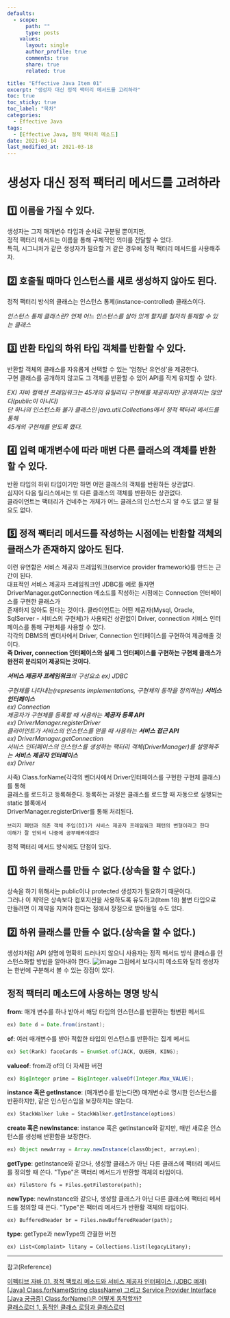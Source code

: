 ```yaml
---
defaults:
  - scope:
      path: ""
      type: posts
    values:
      layout: single
      author_profile: true
      comments: true
      share: true
      related: true

title: "Effective Java Item 01"
excerpt: "생성자 대신 정적 팩터리 메서드를 고려하라"
toc: true
toc_sticky: true
toc_label: "목차"
categories:
  - Effective Java
tags:
  - [Effective Java, 정적 팩터리 메소드]
date: 2021-03-14
last_modified_at: 2021-03-18
---
```


# 생성자 대신 정적 팩터리 메서드를 고려하라  

## 1️⃣ 이름을 가질 수 있다.  

생성자는 그저 매개변수 타입과 순서로 구분될 뿐이지만,  
정적 팩터리 메서드는 이름을 통해 구체적인 의미를 전달할 수 있다.  
특히, 시그니처가 같은 생성자가 필요할 거 같은 경우에 정적 팩터리 메서드를 사용해주자.

## 2️⃣ 호출될 때마다 인스턴스를 새로 생성하지 않아도 된다.

정적 팩터리 방식의 클래스는 인스턴스 통제(instance-controlled) 클래스이다.

*인스턴스 통제 클래스란?*
*언제 어느 인스턴스를 살아 있게 할지를 철저히 통제할 수 있는 클래스*  

## 3️⃣ 반환 타입의 하위 타입 객체를 반환할 수 있다.

반환할 객체의 클래스를 자유롭게 선택할 수 있는 '엄청난 유연성'을 제공한다.  
구현 클래스를 공개하지 않고도 그 객체를 반환할 수 있어 API를 작게 유지할 수 있다.  

*EX) 자바 컬렉션 프레임워크는 45개의 유틸리티 구현체를 제공하지만 공개하지는 않았다(public이 아니다)  
단 하나의 인스턴스화 불가 클래스인 java.util.Collections에서 정적 팩터리 메서드를 통해  
45개의 구현체를 얻도록 했다.*  

## 4️⃣ 입력 매개변수에 따라 매번 다른 클래스의 객체를 반환할 수 있다.  

반환 타입의 하위 타입이기만 하면 어떤 클래스의 객체를 반환하든 상관없다.  
심지어 다음 릴리스에서는 또 다른 클래스의 객체를 반환하든 상관없다.  
클라이언트는 팩터리가 건네주는 개체가 어느 클래스의 인스턴스지 알 수도 없고 알 필요도 없다.

## 5️⃣ 정적 팩터리 메서드를 작성하는 시점에는 반환할 객체의 클래스가 존재하지 않아도 된다.

이런 유연함은 서비스 제공자 프레임워크(service provider framework)를 만드는 근간이 된다.  
대표적인 서비스 제공자 프레임워크인 JDBC를 예로 들자면  
DriverManager.getConnection 메소드를 작성하는 시점에는 Connection 인터페이스를 구현한 클래스가  
존재하지 않아도 된다는 것이다.
클라이언트는 어떤 제공자(Mysql, Oracle, SqlServer - 서비스의 구현체)가 사용되건 상관없이 Driver, connection 서비스 인터페이스를 통해 구현체를 사용할 수 있다.   
각각의 DBMS의 벤더사에서 Driver, Connection 인터페이스를 구현하여 제공해줄 것이다.  
**즉 Driver, connection 인터페이스와 실제 그 인터페이스를 구현하는 구현체 클래스가 완전히 분리되어 제공되는 것이다.**  

***서비스 제공자 프레임워크****의 구성요소 ex) JDBC*  

*구현체를 나타내는(represents implementations, 구현체의 동작을 정의하는) ***서비스 인터페이스***  
ex) Connection  
제공자가 구현체를 등록할 때 사용하는 ***제공자 등록 API***   
ex) DriverManager.registerDriver  
클라이언트가 서비스의 인스턴스를 얻을 때 사용하는 ***서비스 접근 API***  
ex) DriverManager.getConnection  
서비스 인터페이스의 인스턴스를 생성하는 팩터리 객체(DriverManager)를 설명해주는 ***서비스 제공자 인터페이스***  
ex) Driver*

사족) Class.forName(각각의 벤더사에서 Driver인터페이스를 구현한 구현체 클래스)를 통해  
클래스를 로드하고 등록해준다. 등록하는 과정은 클래스를 로드할 때 자동으로 실행되는 static 블록에서  
DriverManager.registerDriver를 통해 처리된다.

`브리지 패턴과 의존 객체 주입(DI)가 서비스 제공자 프레임워크 패턴의 변형이라고 한다  
이해가 잘 안되서 나중에 공부해봐야겠다`

정적 팩터리 메서드 방식에도 단점이 있다.

## 1️⃣ 하위 클래스를 만들 수 없다.(상속을 할 수 없다.)

상속을 하기 위해서는 public이나 protected 생성자가 필요하기 때문이다.  
그러나 이 제약은 상속보다 컴포지션을 사용하도록 유도하고(Item 18) 불변 타입으로 만들려면 이 제약을
지켜야 한다는 점에서 장점으로 받아들일 수도 있다.

## 2️⃣ 하위 클래스를 만들 수 없다.(상속을 할 수 없다.)

생성자처럼 API 설명에 명확히 드러나지 않으니 사용자는 정적 매서드 방식 클래스를 인스턴스화할 방법을 알아내야 한다.
![image](https://user-images.githubusercontent.com/68231412/111687943-40361b80-886e-11eb-9edd-a091b94bc2e4.png)
그림에서 보다시피 메소드와 달리 생성자는 한번에 구분해서 볼 수 있는 장점이 있다.

## 정적 팩터리 메소드에 사용하는 명명 방식 

**from**: 매개 변수를 하나 받아서 해당 타입의 인스턴스를 반환하는 형변환 메서드  
``` java  
ex) Date d = Date.from(instant);
```

**of**: 여러 매개변수를 받아 적합한 타입의 인스턴스를 반환하는 집계 메서드  
``` java  
ex) Set(Rank) faceCards = EnumSet.of(JACK, QUEEN, KING);
```

**valueof**: from과 of의 더 자세한 버전  
``` java  
ex) BigInteger prime = BigInteger.valueOf(Integer.Max_VALUE);
```

**instance 혹은 getInstance**: (매개변수를 받는다면) 매개변수로 명시한 인스턴스를 반환하지만, 같은 인스턴스임을 보장하지는 않는다.  
``` java  
ex) StackWalker luke = StackWalker.getInstance(options)
```

**create 혹은 newInstance**: instance 혹은 getInstance와 같지만, 매번 새로운 인스턴스를 생성해 반환함을 보장한다.
``` java
ex) Object newArray = Array.newInstance(classObject, arrayLen);
```

**getType**: getInstance와 같으나, 생성할 클래스가 아닌 다른 클래스에 팩터리 메서드를 정의할 때 쓴다.
"Type"은 팩터리 메서드가 반환할 객체의 타입이다.
```
ex) FileStore fs = Files.getFileStore(path);
```

**newType**: newInstance와 같으나, 생성할 클래스가 아닌 다른 클래스에 팩터리 메서드를 정의할 때 쓴다.
"Type"은 팩터리 메서드가 반환활 객체의 타입이다.
```
ex) BufferedReader br = Files.newBufferedReader(path);
```

**type**: getType과 newType의 간결한 버전
```
ex) List<Complaint> litany = Collections.list(legacyLitany);
```

___
참고(Reference)

[이펙티브 자바 01. 정적 팩토리 메소드와 서비스 제공자 인터페이스 (JDBC 예제)](https://plposer.tistory.com/61)  
[[Java] Class.forName(String className) 그리고 Service Provider Interface](https://devyongsik.tistory.com/294)
[[Java 궁금증] Class.forName()은 어떻게 동작할까?](https://kyun2.tistory.com/23)  
[클래스로더 1, 동적인 클래스 로딩과 클래스로더](https://javacan.tistory.com/entry/1)
